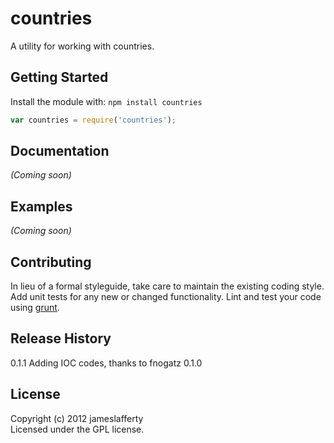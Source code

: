 # countries

A utility for working with countries.

## Getting Started
Install the module with: `npm install countries`

```javascript
var countries = require('countries');

```

## Documentation
_(Coming soon)_

## Examples
_(Coming soon)_

## Contributing
In lieu of a formal styleguide, take care to maintain the existing coding style. Add unit tests for any new or changed functionality. Lint and test your code using [grunt](https://github.com/cowboy/grunt).

## Release History
0.1.1
Adding IOC codes, thanks to fnogatz
0.1.0

## License
Copyright (c) 2012 jameslafferty  
Licensed under the GPL license.
